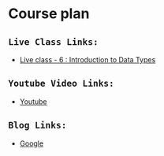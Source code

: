 # Course plan

## `Live Class Links:`
* [Live class - 6 : Introduction to Data Types](https://drive.google.com/file/d/1x5m8huCKEg5ASbreGRsyjPEIIwneFB7i/view?usp=drive_link)

## `Youtube Video Links:`
* [Youtube](www.youtube.com)

## `Blog Links:`
* [Google](www.google.com)


